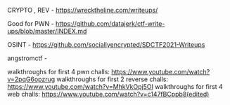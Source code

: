 CRYPTO , REV - https://wrecktheline.com/writeups/

Good for PWN - https://github.com/datajerk/ctf-write-ups/blob/master/INDEX.md

OSINT - https://github.com/sociallyencrypted/SDCTF2021-Writeups

angstromctf - 

walkthroughs for first 4 pwn challs: https://www.youtube.com/watch?v=2pqG6opzrug
walkthroughs for first 2 reverse challs: https://www.youtube.com/watch?v=MhkVkOpj5OI
walkthroughs for first 4 web challs: https://www.youtube.com/watch?v=c147fBCppb8(edited)
